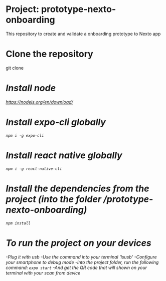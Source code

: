 # Project: prototype-nexto-onboarding
This repository to create and validate a onboarding prototype to Nexto app

# Clone the repository
git clone <address to this repository>

# Install node
https://nodejs.org/en/download/

# Install expo-cli globally
```npm i -g expo-cli```

# Install react native globally
```npm i -g react-native-cli```

# Install the dependencies from the project (into the folder /prototype-nexto-onboarding)
```npm install```

# To run the project on your devices
-Plug it with usb
-Use the command into your terminal 'lsusb' 
-Configure your smartphone to debug mode
-Into the project folder, run the following command:
  ```expo start```
-And get the QR code that will shown on your terminal with your scan from device
